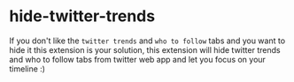 # hide-twitter-trends

If you don't like the `twitter trends` and `who to follow` tabs and you want to hide it this extension is your solution, this extension will hide twitter trends and who to follow tabs from twitter web app and let you focus on your timeline :)
